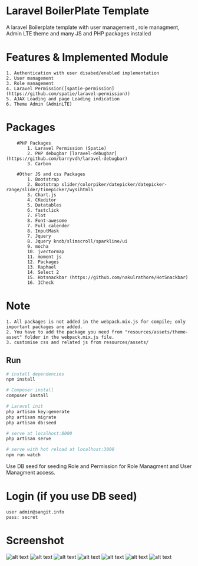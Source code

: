 
# Laravel BoilerPlate Template

A laravel Boilerplate template with user management , role managment, Admin LTE theme and many JS and PHP packages installed

# Features & Implemented Module

    1. Authentication with user disabed/enabled implementation
    2. User management
    3. Role management
    4. Laravel Permission([spatie-permission](https://github.com/spatie/laravel-permission))
    5. AJAX Loading and page Loading indication
    6. Theme Admin (AdminLTE)

# Packages

        #PHP Packages
            1. Laravel Permission (Spatie)
            2. PHP debugbar [laravel-debugbar](https://github.com/barryvdh/laravel-debugbar)
            3. Carbon

        #Other JS and css Packages
            1. Bootstrap
            2. Bootstrap slider/colorpiker/datepicker/datepicker-range/slider/timepicker/wysihtml5
            3. Chart.js
            4. CKeditor
            5. Datatables
            6. fastclick
            7. Flot
            8. Font-awesome
            7. Full calender
            8. InputMask
            7. Jquery
            8. Jquery knob/slimscroll/sparkline/ui
            9. mocha
            10. jvectormap
            11. moment js
            12. Packages
            13. Raphael
            14. Select 2
            15. Hotsnackbar (https://github.com/nakulrathore/HotSnackbar)
            16. ICheck

# Note
    1. All packages is not added in the webpack.mix.js for compile; only important packages are added.
    2. You have to add the package you need from "resources/assets/theme-asset" folder in the webpack.mix.js file.
    3. customise css and related js from resources/assets/

## Run

``` bash
# install dependencies
npm install

# Composer install
composer install

# Laravel init
php artisan key:generate
php artisan migrate
php artisan db:seed

# serve at localhost:8000
php artisan serve

# serve with hot reload at localhost:3000
npm run watch

```

 Use DB seed for seeding Role and Permission for Role Managment and User Managment access.
# Login (if you use DB seed)
    user admin@sangit.info
    pass: secret

  # Screenshot
![alt text](https://github.com/sangit0/Laravel-boilerplate-Template/blob/master/screenshots/login.png "Screenshot")
![alt text](https://github.com/sangit0/Laravel-boilerplate-Template/blob/master/screenshots/user-profile.png "Screenshot")
![alt text](https://github.com/sangit0/Laravel-boilerplate-Template/blob/master/screenshots/user-manager.png "Screenshot")
![alt text](https://github.com/sangit0/Laravel-boilerplate-Template/blob/master/screenshots/roles.png "Screenshot")
![alt text](https://github.com/sangit0/Laravel-boilerplate-Template/blob/master/screenshots/edit-user.png "Screenshot")
![alt text](https://github.com/sangit0/Laravel-boilerplate-Template/blob/master/screenshots/edit-role.png "Screenshot")
![alt text](https://github.com/sangit0/Laravel-boilerplate-Template/blob/master/screenshots/php-debugbar.png "Screenshot")
